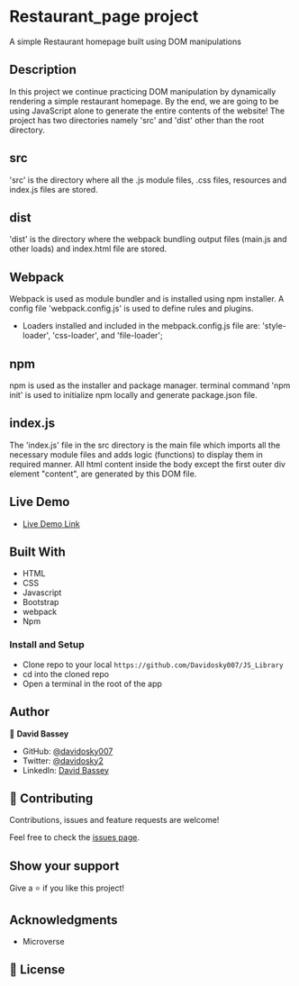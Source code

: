 # Restaurant_page project

A simple Restaurant homepage built using DOM manipulations

## Description

In this project we continue practicing DOM manipulation by dynamically rendering a simple restaurant homepage. By the end, we are going to be using JavaScript alone to generate the entire contents of the website! The project has two directories namely 'src' and 'dist' other than the root directory.

## src

'src' is the directory where all the .js module files, .css files, resources and index.js files are stored.

## dist

'dist' is the directory where the webpack bundling output files (main.js and other loads) and index.html file are stored.

## Webpack

Webpack is used as module bundler and is installed using npm installer. A config file 'webpack.config.js' is used to define rules and plugins.

* Loaders installed and included in the mebpack.config.js file are: 'style-loader', 'css-loader', and 'file-loader';

## npm

npm is used as the installer and package manager. terminal command 'npm init' is used to initialize npm locally and generate package.json file.

## index.js

The 'index.js' file in the src directory is the main file which imports all the necessary module files and adds logic (functions) to display them in required manner. All html content inside the body except the first outer div element "content", are generated by this DOM file.

## Live Demo

* [Live Demo Link](https://davidosky007.github.io/JS_Library/)

## Built With

* HTML
* CSS
* Javascript
* Bootstrap
* webpack
* Npm

### Install and Setup

* Clone repo to your local `https://github.com/Davidosky007/JS_Library`
* cd into the cloned repo
* Open a terminal in the root of the app

## Author

👤 **David Bassey**

* GitHub: [@davidosky007](https://github.com/davidosky007)
* Twitter: [@davidosky2](https://twitter.com/Davidosky2)
* LinkedIn: [David Bassey](https://www.linkedin.com/in/david-bassey-akan/)

## 🤝 Contributing

Contributions, issues and feature requests are welcome!

Feel free to check the [issues page](https://github.com/Davidosky007/JS_Library/issues).

## Show your support

Give a ⭐️ if you like this project!

## Acknowledgments

* Microverse

## 📝 License

